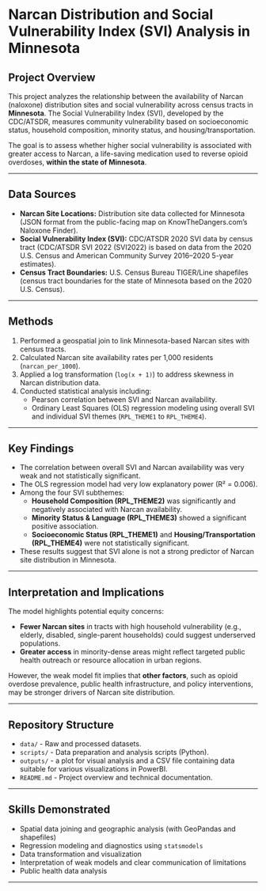 # Narcan Distribution and Social Vulnerability Index (SVI) Analysis in Minnesota

## Project Overview

This project analyzes the relationship between the availability of Narcan (naloxone) distribution sites and social vulnerability across census tracts in **Minnesota**. The Social Vulnerability Index (SVI), developed by the CDC/ATSDR, measures community vulnerability based on socioeconomic status, household composition, minority status, and housing/transportation.

The goal is to assess whether higher social vulnerability is associated with greater access to Narcan, a life-saving medication used to reverse opioid overdoses, **within the state of Minnesota**.

---

## Data Sources

- **Narcan Site Locations:** Distribution site data collected for Minnesota (JSON format from the public-facing map on KnowTheDangers.com’s Naloxone Finder).
- **Social Vulnerability Index (SVI):** CDC/ATSDR 2020 SVI data by census tract (CDC/ATSDR SVI 2022 (SVI2022) is based on data from the 2020 U.S. Census and American Community Survey 2016–2020 5-year estimates).
- **Census Tract Boundaries:** U.S. Census Bureau TIGER/Line shapefiles (census tract boundaries for the state of Minnesota based on the 2020 U.S. Census).

---

## Methods

1. Performed a geospatial join to link Minnesota-based Narcan sites with census tracts.
2. Calculated Narcan site availability rates per 1,000 residents (`narcan_per_1000`).
3. Applied a log transformation (`log(x + 1)`) to address skewness in Narcan distribution data.
4. Conducted statistical analysis including:
   - Pearson correlation between SVI and Narcan availability.
   - Ordinary Least Squares (OLS) regression modeling using overall SVI and individual SVI themes (`RPL_THEME1` to `RPL_THEME4`).

---

## Key Findings

- The correlation between overall SVI and Narcan availability was very weak and not statistically significant.
- The OLS regression model had very low explanatory power (R² = 0.006).
- Among the four SVI subthemes:
  - **Household Composition (RPL_THEME2)** was significantly and negatively associated with Narcan availability.
  - **Minority Status & Language (RPL_THEME3)** showed a significant positive association.
  - **Socioeconomic Status (RPL_THEME1)** and **Housing/Transportation (RPL_THEME4)** were not statistically significant.
- These results suggest that SVI alone is not a strong predictor of Narcan site distribution in Minnesota.

---

## Interpretation and Implications

The model highlights potential equity concerns:

- **Fewer Narcan sites** in tracts with high household vulnerability (e.g., elderly, disabled, single-parent households) could suggest underserved populations.
- **Greater access** in minority-dense areas might reflect targeted public health outreach or resource allocation in urban regions.

However, the weak model fit implies that **other factors**, such as opioid overdose prevalence, public health infrastructure, and policy interventions, may be stronger drivers of Narcan site distribution.

---

## Repository Structure

- `data/` - Raw and processed datasets.
- `scripts/` - Data preparation and analysis scripts (Python).
- `outputs/` -  a plot for visual analysis and a CSV file containing data suitable for various visualizations in PowerBI.
- `README.md` - Project overview and technical documentation.

---

## Skills Demonstrated

- Spatial data joining and geographic analysis (with GeoPandas and shapefiles)
- Regression modeling and diagnostics using `statsmodels`
- Data transformation and visualization
- Interpretation of weak models and clear communication of limitations
- Public health data analysis

---

